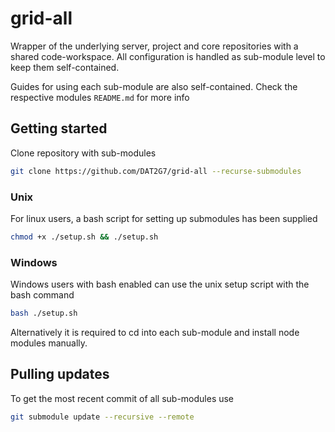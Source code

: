 # grid-all
Wrapper of the underlying server, project and core repositories with a shared code-workspace. All configuration is handled as sub-module level to keep them self-contained.

Guides for using each sub-module are also self-contained. Check the respective modules `README.md` for more info

## Getting started

Clone repository with sub-modules

```bash
git clone https://github.com/DAT2G7/grid-all --recurse-submodules
```

### Unix

For linux users, a bash script for setting up submodules has been supplied

```bash
chmod +x ./setup.sh && ./setup.sh
```

### Windows

Windows users with bash enabled can use the unix setup script with the bash command

```bash
bash ./setup.sh
```

Alternatively it is required to cd into each sub-module and install node modules manually.

## Pulling updates

To get the most recent commit of all sub-modules use

```bash
git submodule update --recursive --remote
```